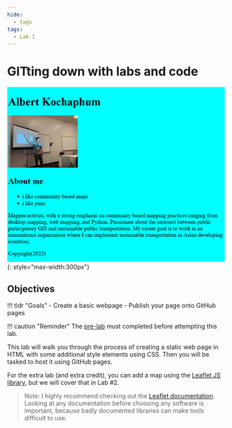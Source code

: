 ```yaml
---
hide:
  - tags
tags:
  - Lab 1
---
```

# GITting down with labs and code

![](././media/hello_world.png){: style="max-width:300px"}
## Objectives

!!! tldr "Goals"
    - Create a basic webpage
    - Publish your page onto GitHub pages

!!! caution "Reminder"
    The [pre-lab](../../assignments/week1/prelab) must completed before attempting this lab.


This lab will walk you through the process of creating a static web page in HTML with some additional style elements using CSS. Then you will be tasked to host it using GitHub pages.
 
For the extra lab (and extra credit), you can add a map using the [Leaflet JS library](https://www.leafletjs.com/), but we will cover that in Lab #2.

>Note: I highly recommend checking out the [Leaflet documentation](https://leafletjs.com/reference.html). Looking at any documentation before choosing any software is important, because badly documented libraries can make tools difficult to use. 
